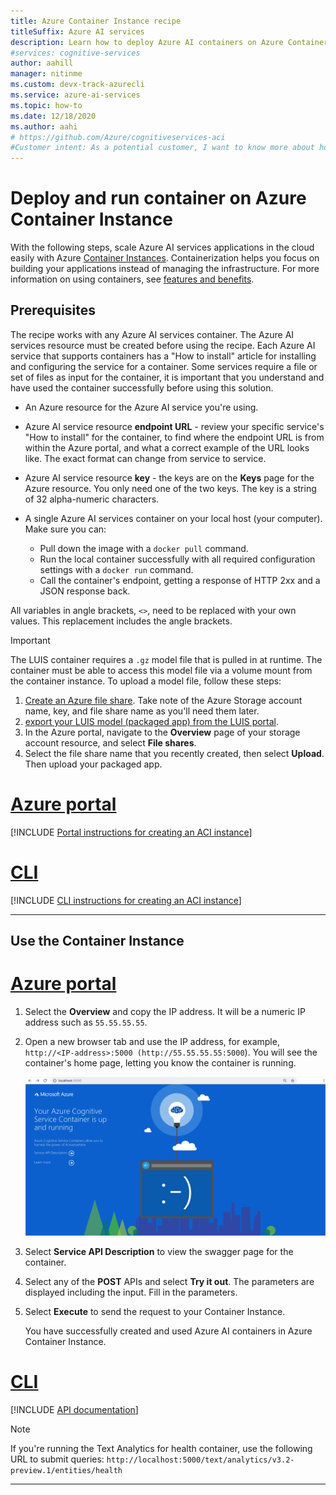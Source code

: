 ```yaml
---
title: Azure Container Instance recipe
titleSuffix: Azure AI services
description: Learn how to deploy Azure AI containers on Azure Container Instance
#services: cognitive-services
author: aahill
manager: nitinme
ms.custom: devx-track-azurecli
ms.service: azure-ai-services
ms.topic: how-to
ms.date: 12/18/2020
ms.author: aahi
# https://github.com/Azure/cognitiveservices-aci
#Customer intent: As a potential customer, I want to know more about how Azure AI services provides and supports Docker containers for each service.
---
```


# Deploy and run container on Azure Container Instance

With the following steps, scale Azure AI services applications in the cloud easily with Azure [Container Instances](../../container-instances/index.yml). Containerization helps you focus on building your applications instead of managing the infrastructure. For more information on using containers, see [features and benefits](../cognitive-services-container-support.md#features-and-benefits).

## Prerequisites

The recipe works with any Azure AI services container. The Azure AI services resource must be created before using the recipe. Each Azure AI service that supports containers has a "How to install" article for installing and configuring the service for a container. Some services require a file or set of files as input for the container, it is important that you understand and have used the container successfully before using this solution.

* An Azure resource for the Azure AI service you're using.
* Azure AI service resource **endpoint URL** - review your specific service's "How to install" for the container, to find where the endpoint URL is from within the Azure portal, and what a correct example of the URL looks like. The exact format can change from service to service.
* Azure AI service resource **key** - the keys are on the **Keys** page for the Azure resource. You only need one of the two keys. The key is a string of 32 alpha-numeric characters.

* A single Azure AI services container on your local host (your computer). Make sure you can:
  * Pull down the image with a `docker pull` command.
  * Run the local container successfully with all required configuration settings with a `docker run` command.
  * Call the container's endpoint, getting a response of HTTP 2xx and a JSON response back.

All variables in angle brackets, `<>`, need to be replaced with your own values. This replacement includes the angle brackets.

> [!IMPORTANT]
> The LUIS container requires a `.gz` model file that is pulled in at runtime. The container must be able to access this model file via a volume mount from the container instance. To upload a model file, follow these steps:
> 1. [Create an Azure file share](../../storage/files/storage-how-to-create-file-share.md). Take note of the Azure Storage account name, key, and file share name as you'll need them later.
> 2. [export your LUIS model (packaged app) from the LUIS portal](../LUIS/luis-container-howto.md#export-packaged-app-from-luis). 
> 3. In the Azure portal, navigate to the **Overview** page of your storage account resource, and select **File shares**. 
> 4. Select the file share name that you recently created, then select **Upload**. Then upload your packaged app. 

# [Azure portal](#tab/portal)

[!INCLUDE [Portal instructions for creating an ACI instance](includes/create-container-instances-resource.md)]

# [CLI](#tab/cli)

[!INCLUDE [CLI instructions for creating an ACI instance](../containers/includes/create-container-instances-resource-from-azure-cli.md)]

---


## Use the Container Instance

# [Azure portal](#tab/portal)

1. Select the **Overview** and copy the IP address. It will be a numeric IP address such as `55.55.55.55`.
1. Open a new browser tab and use the IP address, for example, `http://<IP-address>:5000 (http://55.55.55.55:5000`). You will see the container's home page, letting you know the container is running.

    ![Container's home page](../../../includes/media/cognitive-services-containers-api-documentation/container-webpage.png)

1. Select **Service API Description** to view the swagger page for the container.

1. Select any of the **POST** APIs and select **Try it out**.  The parameters are displayed including the input. Fill in the parameters.

1. Select **Execute** to send the request to your Container Instance.

    You have successfully created and used Azure AI containers in Azure Container Instance.

# [CLI](#tab/cli)

[!INCLUDE [API documentation](../../../includes/cognitive-services-containers-api-documentation.md)]

> [!NOTE]
> If you're running the Text Analytics for health container, use the following URL to submit queries: `http://localhost:5000/text/analytics/v3.2-preview.1/entities/health`

---
